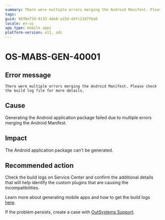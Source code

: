 ```yaml
---
summary: There were multiple errors merging the Android Manifest. Please check the build log file for more details.
tags:
guid: 9639e719-9135-4de8-a15d-d4fc2187f6a0
locale: en-us
app_type: mobile apps
platform-version: o11, odc
---
```


# OS-MABS-GEN-40001

## Error message

`There were multiple errors merging the Android Manifest. Please check the build log file for more details.`

## Cause

Generating the Android application package failed due to multiple errors merging the Android Manifest.

## Impact

The Android application package can't be generated.

## Recommended action

Check the build logs on Service Center and confirm the additional details that will help identify the custom plugins that are causing the incompatibilities.

Learn more about generating mobile apps and how to get the build logs [here](https://success.outsystems.com/Documentation/11/Delivering_Mobile_Apps/Generate_and_Distribute_Your_Mobile_App#download-mobile-app-build-logs).

If the problem persists, create a case with [OutSystems Support](https://www.outsystems.com/support/portal/open-support-case?ErrorCode=OS-MABS-GEN-40001).
